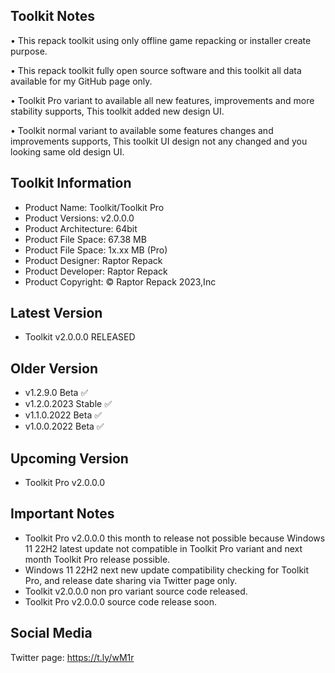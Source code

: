 Toolkit Notes
-----------------------------------------------

• This repack toolkit using only offline game repacking or installer create purpose.

• This repack toolkit fully open source software and this toolkit all data available for my GitHub page only.

• Toolkit Pro variant to available all new features, improvements and more stability supports, This toolkit added new design UI.

• Toolkit normal variant to available some features changes and improvements supports, This toolkit UI design not any changed and you looking same old design UI.

Toolkit Information
-----------------------------------------------
- Product Name: Toolkit/Toolkit Pro
- Product Versions: v2.0.0.0
- Product Architecture: 64bit
- Product File Space: 67.38 MB
- Product File Space: 1x.xx MB (Pro)
- Product Designer: Raptor Repack
- Product Developer: Raptor Repack
- Product Copyright: © Raptor Repack 2023,Inc

Latest Version
-----------------------------------------------
- Toolkit v2.0.0.0 RELEASED

Older Version
-----------------------------------------------
- v1.2.9.0 Beta ✅
- v1.2.0.2023 Stable ✅
- v1.1.0.2022 Beta ✅
- v1.0.0.2022 Beta ✅

Upcoming Version
-----------------------------------------------
- Toolkit Pro v2.0.0.0

Important Notes
-----------------------------------------------
- Toolkit Pro v2.0.0.0 this month to release not possible because Windows 11 22H2 latest update not compatible in Toolkit Pro variant and next month Toolkit Pro release possible.
- Windows 11 22H2 next new update compatibility checking for Toolkit Pro, and release date sharing via Twitter page only.
- Toolkit v2.0.0.0 non pro variant source code released.
- Toolkit Pro v2.0.0.0 source code release soon.

Social Media
-----------------------------------------------
Twitter page: https://t.ly/wM1r
